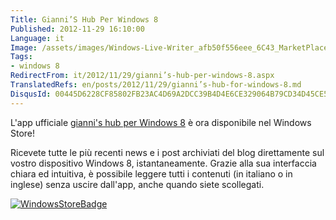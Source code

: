 ```yaml
---
Title: Gianni’S Hub Per Windows 8
Published: 2012-11-29 16:10:00
Language: it
Image: /assets/images/Windows-Live-Writer_afb50f556eee_6C43_MarketPlace_SmallTileIcon_3.png
Tags:
- windows 8
RedirectFrom: it/2012/11/29/gianni’s-hub-per-windows-8.aspx
TranslatedRefs: en/posts/2012/11/29/gianni’s-hub-for-windows-8.md
DisqusId: 00445D6228CF85802FB23AC4D69A2DCC39B4D4E6CE329064B79CD34D45CE5B4B
---
```

L'app ufficiale <a href="http://apps.microsoft.com/webpdp/it-IT/app/giannis-hub/25e9c3bd-b63d-4b98-a285-32b35d8a5257" target="_blank">gianni's hub per Windows 8</a> è ora disponibile nel Windows Store!

Ricevete tutte le più recenti news e i post archiviati del blog direttamente sul vostro dispositivo Windows 8, istantaneamente. Grazie alla sua interfaccia chiara ed intuitiva, è possibile leggere tutti i contenuti (in italiano o in inglese) senza uscire dall'app, anche quando siete scollegati.

<a href="http://apps.microsoft.com/webpdp/it-IT/app/giannis-hub/25e9c3bd-b63d-4b98-a285-32b35d8a5257" target="_blank">![WindowsStoreBadge](/assets/images/winstore_badge_200x64.jpg)</a>